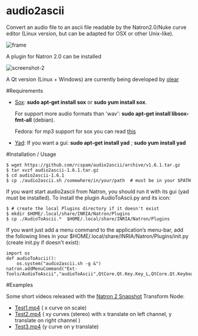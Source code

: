 # audio2ascii
  Convert an audio file to an ascii file readable by the Natron2.0/Nuke curve editor (Linux version, but can be adapted for OSX or other Unix-like).

 ![frame](https://cloud.githubusercontent.com/assets/10021906/8601788/af3e4966-266e-11e5-9c08-2ef884d485cd.png)

 A plugin for Natron 2.0 can be installed
 
 ![screenshot-2](https://cloud.githubusercontent.com/assets/10021906/8550164/3fd4ae8a-24cf-11e5-9c1d-87d153b72dec.png)


 A Qt version (Linux + Windows) are currently being developed by [olear](https://github.com/olear/audiocurve)

#Requirements

 * [Sox](http://sox.sourceforge.net/): **sudo apt-get install sox** or  **sudo yum install sox**.

    For support more audio formats than 'wav': **sudo apt-get install libsox-fmt-all** (debian).

    Fedora: for mp3 support for sox you can read [this](https://unix.stackexchange.com/questions/98524/sox-returns-an-error-when-i-try-to-handle-mp3-files)

 * [Yad](http://sourceforge.net/projects/yad-dialog): If you want a gui: **sudo apt-get install yad** ; **sudo yum install yad**

#Installation / Usage

```
$ wget https://github.com/rcspam/audio2ascii/archive/v1.6.1.tar.gz
$ tar xvzf audio2ascii-1.6.1.tar.gz
$ cd audio2ascii-1.6.1
$ cp ./audio2ascii.sh /somewhere/in/your/path  # must be in your $PATH
```
If you want start audio2ascii from Natron, you should run it with its gui (yad must be installed). To install the plugin AudioToAscii.py and its icon:
```
$ # create the local Plugins directory if it doesn't exist
$ mkdir $HOME/.local/share/INRIA/Natron/Plugins
$ cp ./AudioToAscii.*  $HOME/.local/share/INRIA/Natron/Plugins
```
If you want just add a menu command to the application’s menu-bar, add the following lines in your $HOME/.local/share/INRIA/Natron/Plugins/init.py (create init.py if doesn't exist):

```
import os
def audioToAscii():
    os.system("audio2ascii.sh -g &")
natron.addMenuCommand("Ext-Tools/AudioToAscii","audioToAscii",QtCore.Qt.Key.Key_L,QtCore.Qt.KeyboardModifier.ShiftModifier)
```

#Examples

Some short videos released with the [Natron 2 Snapshot](http://sourceforge.net/projects/natron/files/snapshots/) Transform Node:

* [Test1.mp4](https://dl.dropboxusercontent.com/u/2677320/test1.mp4) ( x curve on scale)
* [Test2.mp4](https://dl.dropboxusercontent.com/u/2677320/test2.mp4) ( xy curves (stereo) with x translate on left channel,  y translate on right channel )
* [Test3.mp4](https://dl.dropboxusercontent.com/u/2677320/test3.mp4) (y curve on y translate)
